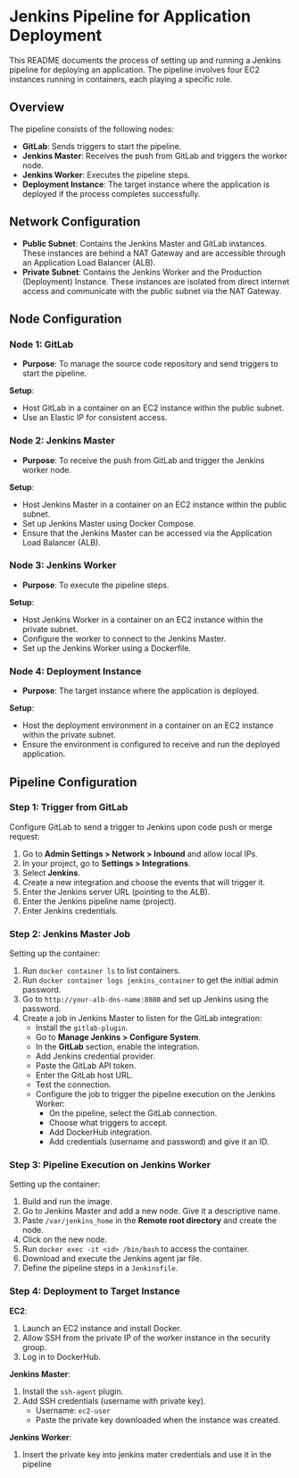 # Jenkins Pipeline for Application Deployment

This README documents the process of setting up and running a Jenkins pipeline for deploying an application. The pipeline involves four EC2 instances running in containers, each playing a specific role.

## Overview

The pipeline consists of the following nodes:

- **GitLab**: Sends triggers to start the pipeline.
- **Jenkins Master**: Receives the push from GitLab and triggers the worker node.
- **Jenkins Worker**: Executes the pipeline steps.
- **Deployment Instance**: The target instance where the application is deployed if the process completes successfully.

## Network Configuration

- **Public Subnet**: Contains the Jenkins Master and GitLab instances. These instances are behind a NAT Gateway and are accessible through an Application Load Balancer (ALB).
- **Private Subnet**: Contains the Jenkins Worker and the Production (Deployment) Instance. These instances are isolated from direct internet access and communicate with the public subnet via the NAT Gateway.

## Node Configuration

### Node 1: GitLab
- **Purpose**: To manage the source code repository and send triggers to start the pipeline.

**Setup**:
- Host GitLab in a container on an EC2 instance within the public subnet.
- Use an Elastic IP for consistent access.

### Node 2: Jenkins Master
- **Purpose**: To receive the push from GitLab and trigger the Jenkins worker node.

**Setup**:
- Host Jenkins Master in a container on an EC2 instance within the public subnet.
- Set up Jenkins Master using Docker Compose.
- Ensure that the Jenkins Master can be accessed via the Application Load Balancer (ALB).

### Node 3: Jenkins Worker
- **Purpose**: To execute the pipeline steps.

**Setup**:
- Host Jenkins Worker in a container on an EC2 instance within the private subnet.
- Configure the worker to connect to the Jenkins Master.
- Set up the Jenkins Worker using a Dockerfile.

### Node 4: Deployment Instance
- **Purpose**: The target instance where the application is deployed.

**Setup**:
- Host the deployment environment in a container on an EC2 instance within the private subnet.
- Ensure the environment is configured to receive and run the deployed application.

## Pipeline Configuration

### Step 1: Trigger from GitLab

Configure GitLab to send a trigger to Jenkins upon code push or merge request:

1. Go to **Admin Settings > Network > Inbound** and allow local IPs.
2. In your project, go to **Settings > Integrations**.
3. Select **Jenkins**.
4. Create a new integration and choose the events that will trigger it.
5. Enter the Jenkins server URL (pointing to the ALB).
6. Enter the Jenkins pipeline name (project).
7. Enter Jenkins credentials.

### Step 2: Jenkins Master Job

Setting up the container:

1. Run `docker container ls` to list containers.
2. Run `docker container logs jenkins_container` to get the initial admin password.
3. Go to `http://your-alb-dns-name:8080` and set up Jenkins using the password.
4. Create a job in Jenkins Master to listen for the GitLab integration:
   - Install the `gitlab-plugin`.
   - Go to **Manage Jenkins > Configure System**.
   - In the **GitLab** section, enable the integration.
   - Add Jenkins credential provider.
   - Paste the GitLab API token.
   - Enter the GitLab host URL.
   - Test the connection.
   - Configure the job to trigger the pipeline execution on the Jenkins Worker:
     - On the pipeline, select the GitLab connection.
     - Choose what triggers to accept.
     - Add DockerHub integration.
     - Add credentials (username and password) and give it an ID.

### Step 3: Pipeline Execution on Jenkins Worker

Setting up the container:

1. Build and run the image.
2. Go to Jenkins Master and add a new node. Give it a descriptive name.
3. Paste `/var/jenkins_home` in the **Remote root directory** and create the node.
4. Click on the new node.
5. Run `docker exec -it <id> /bin/bash` to access the container.
6. Download and execute the Jenkins agent jar file.
7. Define the pipeline steps in a `Jenkinsfile`.

### Step 4: Deployment to Target Instance

**EC2**:

1. Launch an EC2 instance and install Docker.
2. Allow SSH from the private IP of the worker instance in the security group.
3. Log in to DockerHub.

**Jenkins Master**:

1. Install the `ssh-agent` plugin.
2. Add SSH credentials (username with private key).
   - Username: `ec2-user`
   - Paste the private key downloaded when the instance was created.

**Jenkins Worker**:

1. Insert the private key into jenkins mater credentials and use it in the pipeline


